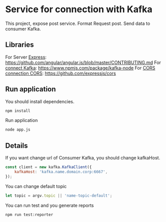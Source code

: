 # Service for connection with Kafka
This project, expose post service.
Format Request post.
Send data to consumer Kafka.

## Libraries
For Server [Express](https://github.com/angular/angular.js/blob/master/CONTRIBUTING.md): https://github.com/angular/angular.js/blob/master/CONTRIBUTING.md
For [connect Kafka](https://www.npmjs.com/package/kafka-node): https://www.npmjs.com/package/kafka-node
For [CORS connection CORS](https://github.com/expressjs/cors): https://github.com/expressjs/cors

## Run application
You should install dependencies.
```sh
npm install
```

Run application
```sh
node app.js
```

## Details
If you want change url of Consumer Kafka, you should change kafkaHost.

```javascript
const client = new kafka.KafkaClient({
    kafkaHost: 'kafka.name.domain.corp:6667',
});
```

You can change default topic
```javascript
let topic = argv.topic || 'name-topic-default';
```

You can run test and you generate reports
```sh
npm run test:reporter
```